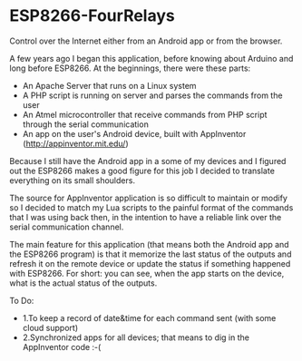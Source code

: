 # ESP8266-FourRelays
Control over the Internet either from an Android app or from the browser. 

A few years ago I began this application, before knowing about Arduino and long before ESP8266.
At the beginnings, there were these parts:
  - An Apache Server that runs on a Linux system
  - A PHP script is running on server and parses the commands from the user
  - An Atmel microcontroller that receive commands from PHP script through the serial communication
  - An app on the user's Android device, built with AppInventor (http://appinventor.mit.edu/)

Because I still have the Android app in a some of my devices and I figured out the ESP8266 makes a good figure for this job I decided to translate everything on its small shoulders.

The source for AppInventor application is so difficult to maintain or modify so I decided to match my Lua scripts to the painful format of the commands that I was using back then, in the intention to have a reliable link over the serial communication channel.

The main feature for this application (that means both the Android app and the ESP8266 program) is that it memorize the last status of the outputs and refresh it on the remote device or update the status if something happened with ESP8266. For short: you can see, when the app starts on the device, what is the actual status of the outputs.

To Do:

  - 1.To keep a record of date&time for each command sent (with some cloud support)
  - 2.Synchronized apps for all devices; that means to dig in the AppInventor code :-(
